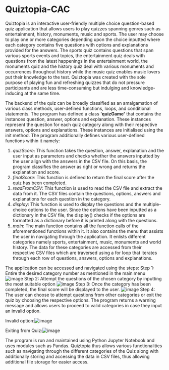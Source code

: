 # Quiztopia-CAC
Quiztopia is an interactive user-friendly multiple choice question-based quiz application that allows users to play quizzes spanning genres such as entertainment, history, monuments, music and sports. The user may choose to play one or more categories depending upon the choice inputted where each category contains five questions with options and explanations provided for the answers. The sports quiz contains questions that span various sports events and topics, the entertainment quiz deals with questions from the latest happenings in the entertainment world, the monuments quiz and the history quiz deal with various monuments and occurrences throughout history while the music quiz enables music lovers put their knowledge to the test.
Quiztopia was created with the sole purpose of playing fun and refreshing quizzes that do not pressure participants and are less time-consuming but indulging and knowledge-inducing at the same time.

The backend of the quiz can be broadly classified as an amalgamation of various class methods, user-defined functions, loops, and conditional statements.
The program has defined a class __'quizGame'__ that contains the instances question, answer, options and explanation. These instances represent the question for each quiz category along with their respective answers, options and explanations. These instances are initialised using the init method.
The program additionally defines various user-defined functions within it namely:
1) _quizScore_: This function takes the question, answer, explanation and the user input as parameters and checks whether the answers inputted by the user align with the answers in the CSV file. On this basis, the program classifies the answer as right or wrong and returns the explanation and score.
2) _finalScore_: This function is defined to return the final score after the quiz has been completed.
3) _readFromCSV_: This function is used to read the CSV file and extract the data from it. The CSV files contain the questions, options, answers and explanations for each question in the category.
4) _display_: This function is used to display the questions and the multiple-choice options to the user. Since the options have been inputted as a dictionary in the CSV file, the display() checks if the options are formatted as a dictionary before it is printed along with the questions.
5) _main_: The main function contains all the function calls of the aforementioned functions within it. It also contains the menu that assists the user in navigating through the application. It enlists different categories namely sports, entertainment, music, monuments and world history. The data for these categories are accessed from their respective CSV files which are traversed using a for loop that iterates through each row of questions, answers, options and explanations.

The application can be accessed and navigated using the steps:
Step 1: Entire the desired category number as mentioned in the main menu
![image](https://github.com/krupaannajohn/Quiztopia-CAC/assets/118895577/9d62d6ec-5d8e-43e8-b47c-8894c050b5fd)
Step 2: Attempt the questions of the chosen category by inputting the most suitable option
![image](https://github.com/krupaannajohn/Quiztopia-CAC/assets/118895577/e8df0de5-1bc3-4283-9b35-ea5cea7791b5)
Step 3: Once the category has been completed, the final score will be displayed to the user.
![image](https://github.com/krupaannajohn/Quiztopia-CAC/assets/118895577/d4077527-8085-4548-bd6f-432ad56cf626)
Step 4: The user can choose to attempt questions from other categories or exit the quiz by choosing the respective options. The program returns a warning message and allows users to proceed to valid categories in case they input an invalid option.

Invalid option:![image](https://github.com/krupaannajohn/Quiztopia-CAC/assets/118895577/60f164d9-9623-48c9-8120-cabb445097b7)

Exiting from Quiz:![image](https://github.com/krupaannajohn/Quiztopia-CAC/assets/118895577/d3f92838-674c-491b-8005-e830a1f9f397)

The program is run and maintained using Python Jupyter Notebook and uses modules such as Pandas.
Quiztopia thus allows various functionalities such as navigating through the different categories of the Quiz along with additionally storing and accessing the data in CSV files, thus allowing additional file storage for easier access.
